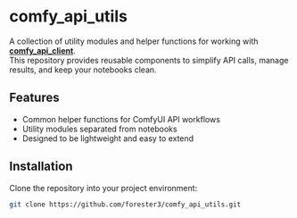 # comfy_api_utils

A collection of utility modules and helper functions for working with **[comfy_api_client](https://github.com/forester3/comfy_api_client)**.  
This repository provides reusable components to simplify API calls, manage results, and keep your notebooks clean.

## Features
- Common helper functions for ComfyUI API workflows  
- Utility modules separated from notebooks  
- Designed to be lightweight and easy to extend  

## Installation
Clone the repository into your project environment:
```bash
git clone https://github.com/forester3/comfy_api_utils.git
